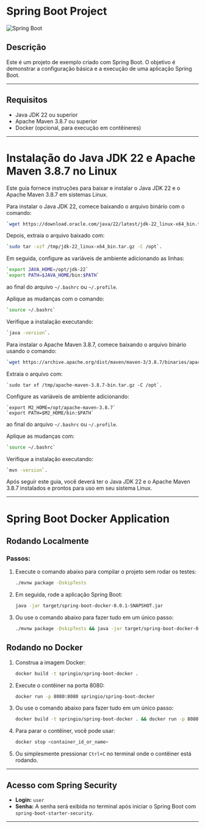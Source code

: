 # Spring Boot Project


![Spring Boot](https://cdn.jsdelivr.net/gh/springcloud-community/image-bucket/2022/09/19/9f7a100756014b7da2fff823df64c5d2.png)


## Descrição

Este é um projeto de exemplo criado com Spring Boot. O objetivo é demonstrar a configuração básica e a execução de uma aplicação Spring Boot.

---

## Requisitos

- Java JDK 22 ou superior
- Apache Maven 3.8.7 ou superior
- Docker (opcional, para execução em contêineres)
  
---

# Instalação do Java JDK 22 e Apache Maven 3.8.7 no Linux

Este guia fornece instruções para baixar e instalar o Java JDK 22 e o Apache Maven 3.8.7 em sistemas Linux. 

Para instalar o Java JDK 22, comece baixando o arquivo binário com o comando:  
   ```bash
`wget https://download.oracle.com/java/22/latest/jdk-22_linux-x64_bin.tar.gz -P /tmp`.  
   ```

Depois, extraia o arquivo baixado com:  
   ```bash
`sudo tar -xzf /tmp/jdk-22_linux-x64_bin.tar.gz -C /opt`.  
   ```

Em seguida, configure as variáveis de ambiente adicionando as linhas: 
   ```bash
`export JAVA_HOME=/opt/jdk-22`  
`export PATH=$JAVA_HOME/bin:$PATH`
   ```  
ao final do arquivo `~/.bashrc` ou `~/.profile`.  

Aplique as mudanças com o comando: 
   ```bash
`source ~/.bashrc`  
   ```

Verifique a instalação executando:  
   ```bash
`java -version`.  
   ```

Para instalar o Apache Maven 3.8.7, comece baixando o arquivo binário usando o comando:  
   ```bash
`wget https://archive.apache.org/dist/maven/maven-3/3.8.7/binaries/apache-maven-3.8.7-bin.tar.gz -P /tmp`.  
   ```

Extraia o arquivo com:
   ```
`sudo tar xf /tmp/apache-maven-3.8.7-bin.tar.gz -C /opt`.  
   ```

Configure as variáveis de ambiente adicionando:  
   ```
`export M2_HOME=/opt/apache-maven-3.8.7`  
`export PATH=$M2_HOME/bin:$PATH`
   ```
ao final do arquivo `~/.bashrc` ou `~/.profile`.


Aplique as mudanças com:  
   ```bash
`source ~/.bashrc`  
   ```

Verifique a instalação executando:  
   ```bash
`mvn -version`.  
   ```

Após seguir este guia, você deverá ter o Java JDK 22 e o Apache Maven 3.8.7 instalados e prontos para uso em seu sistema Linux.

---

# Spring Boot Docker Application

## Rodando Localmente

### Passos:

1. Execute o comando abaixo para compilar o projeto sem rodar os testes:

   ```bash
   ./mvnw package -DskipTests
   ```

2. Em seguida, rode a aplicação Spring Boot:

   ```bash
   java -jar target/spring-boot-docker-0.0.1-SNAPSHOT.jar
   ```

3. Ou use o comando abaixo para fazer tudo em um único passo:

   ```bash
   ./mvnw package -DskipTests && java -jar target/spring-boot-docker-0.0.1-SNAPSHOT.jar
   ```

## Rodando no Docker

1. Construa a imagem Docker:

   ```bash
   docker build -t springio/spring-boot-docker .
   ```

2. Execute o contêiner na porta 8080:

   ```bash
   docker run -p 8080:8080 springio/spring-boot-docker
   ```

3. Ou use o comando abaixo para fazer tudo em um único passo:

   ```bash
   docker build -t springio/spring-boot-docker . && docker run -p 8080:8080 springio/spring-boot-docker
   ```
   
4. Para parar o contêiner, você pode usar:

   ```bash
   docker stop <container_id_or_name>
   ```

5. Ou simplesmente pressionar `Ctrl+C` no terminal onde o contêiner está rodando.

---

## Acesso com Spring Security

- **Login:** `user`
- **Senha:** A senha será exibida no terminal após iniciar o Spring Boot com `spring-boot-starter-security`.

---
